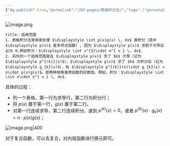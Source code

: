 ```yaml
---
{"dg-publish":true,"permalink":"/02-pages/表格积分法/","tags":["personal/blog","math/高等数学/不定积分"]}
---
```


![image.png](https://yelanyanyu-img-bed.oss-cn-hangzhou.aliyuncs.com/img/blog/2024/10/20241030162436.png)


```ad-note
title: 适用范围
1. 表格积分法常用来处理 $\displaystyle \int p(x)g(x) \, dx$ 类积分（其中 $\displaystyle p(x)$ 是多项式函数）, 因为 $\displaystyle p(x)$ 求若干次导后必为 0.例如积分：$\displaystyle \int x^{3}\cdot e^{ x } \, dx$.
2. 另外的一个适用范围是在 $\displaystyle p(x)$ 求了 $k$ 次导（记为 $\displaystyle p^{(k)}(x)$），$\displaystyle g(x)$ 求了 $k$ 次积分后（记为 $\displaystyle g_{k}(x)$），有 $\displaystyle p^{(k)}(x)\cdot g_{k}(x) = n\cdot p(x)g(x)$。即两种相乘是原函数的实数倍。例如，积分：$\displaystyle \int \sin x\cdot e^{ x } \, dx$.
```

具体的过程：
 - 列一个表格，第一行为求导行，第二行为积分行；
 - 将 $\displaystyle p(x)$ 置于第一行，$\displaystyle g(x)$ 置于第二行。
 - 对第一行连续求导，第二行连续积分。直到 $\displaystyle p^{(k)}(x) = 0$，或者 $\displaystyle p^{(k)}(x) \cdot g_{k}(x) = n\cdot p(x)g(x)$；

![image.png|400](https://yelanyanyu-img-bed.oss-cn-hangzhou.aliyuncs.com/img/blog/2024/10/20241030162404.png)


对于复合函数，可以去复合，对内层函数进行换元即可。